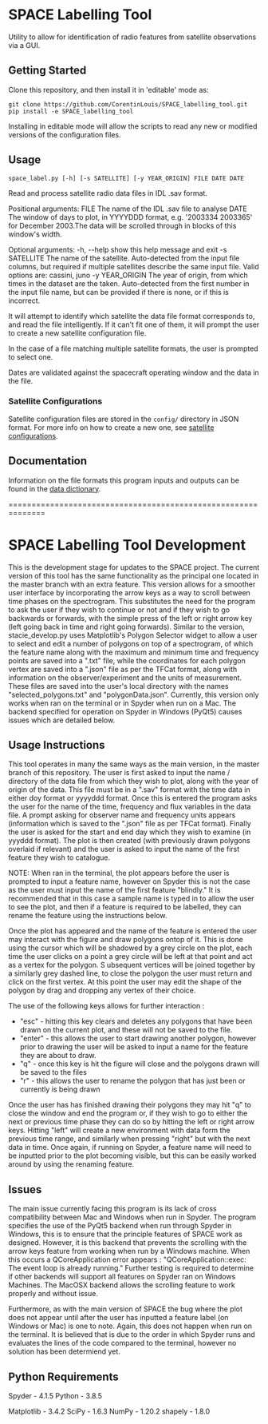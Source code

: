 # SPACE Labelling Tool

Utility to allow for identification of radio features from satellite observations via a GUI.


## Getting Started

Clone this repository, and then install it in 'editable' mode as:
```shell
git clone https://github.com/CorentinLouis/SPACE_labelling_tool.git
pip install -e SPACE_labelling_tool
```
Installing in editable mode will allow the scripts to read any new or modified versions of the configuration files.

## Usage
```shell
space_label.py [-h] [-s SATELLITE] [-y YEAR_ORIGIN] FILE DATE DATE
```

Read and process satellite radio data files in IDL .sav format.

Positional arguments:
  FILE            The name of the IDL .sav file to analyse
  DATE            The window of days to plot, in YYYYDDD format, e.g. '2003334
                  2003365' for December 2003.The data will be scrolled through
                  in blocks of this window's width.

Optional arguments:
  -h, --help      show this help message and exit
  -s SATELLITE    The name of the satellite. Auto-detected from the input file
                  columns, but required if multiple satellites describe the
                  same input file. Valid options are: cassini, juno
  -y YEAR_ORIGIN  The year of origin, from which times in the dataset are the taken. 
                  Auto-detected from the first number in the input file name, 
                  but can be provided if there is none, or if this is incorrect.

It will attempt to identify which satellite the data file format corresponds to, and read the file intelligently.
If it can't fit one of them, it will prompt the user to create a new satellite configuration file.

In the case of a file matching multiple satellite formats, the user is prompted to select one.

Dates are validated against the spacecraft operating window and the data in the file.

### Satellite Configurations

Satellite configuration files are stored in the `config/` directory in JSON format. 
For more info on how to create a new one, see [satellite configurations](docs/satellite_configurations.md).

## Documentation

Information on the file formats this program inputs and outputs can be found in the [data dictionary](docs/data_dictionary.md).


==============================================================

# SPACE Labelling Tool Development 

This is the development stage for updates to the SPACE project. 
The current version of this tool has the same functionality as the principal one located in the master branch with an extra feature. 
This version allows for a smoother user interface by incorporating the arrow keys as a way to scroll between time phases on the spectrogram. 
This substitutes the need for the program to ask the user if they wish to continue or not and if they wish to go backwards or forwards, 
with the simple press of the left or right arrow key (left going back in time and right going forwards). 
Similar to the version, stacie_develop.py uses Matplotlib's Polygon Selector widget to allow a user to select and edit a number of polygons on top of a spectrogram, 
of which the feature name along with the maximum and minimum time and frequency points are saved into a ".txt" file, 
while the coordinates for each polygon vertex are saved into a ".json" file as per the TFCat format, 
along with information on the observer/experiment and the units of measurement. 
These files are saved into the user's local directory with the names "selected_polygons.txt" and "polygonData.json". 
Currently, this version only works when ran on the terminal or in Spyder when run on a Mac. 
The backend specified for operation on Spyder in Windows (PyQt5) causes issues which are detailed below.

## Usage Instructions

This tool operates in many the same ways as the main version, in the master branch of this repository. 
The user is first asked to input the name / directory of the data file from which they wish to plot, 
along with the year of origin of the data. 
This file must be in a ".sav" format with the time data in either doy format or yyyyddd format. 
Once this is entered the program asks the user for the name of the time, frequency and flux variables in the data file. 
A prompt asking for observer name and frequency units appears (information which is saved to the ".json" file as per TFCat format). 
Finally the user is asked for the start and end day which they wish to examine (in yyyddd format). 
The plot is then created (with previously drawn polygons overlaid if relevant) and the user is asked to input the name of the first feature they wish to catalogue. 

NOTE: When ran in the terminal, the plot appears before the user is prompted to input a feature name, 
however on Spyder this is not the case as the user must input the name of the first feature "blindly." 
It is recommended that in this case a sample name is typed in to allow the user to see the plot, 
and then if a feature is required to be labelled, they can rename the feature using the instructions below. 

Once the plot has appeared and the name of the feature is entered the user may interact with the figure and draw polygons ontop of it. 
This is done using the cursor which will be shadowed by a grey circle on the plot, 
each time the user clicks on a point a grey circle will be left at that point and act as a vertex for the polygon. S
ubsequent vertices will be joined together by a similarly grey dashed line, 
to close the polygon the user must return and click on the first vertex. 
At this point the user may edit the shape of the polygon by drag and dropping any vertex of their choice.

The use of the following keys allows for further interaction :
* "esc" - hitting this key clears and deletes any polygons that have been drawn on the current plot, and these will not be saved to the file.
* "enter" - this allows the user to start drawing another polygon, however prior to drawing the user will be asked to input a name for the feature they are about to draw.
* "q" - once this key is hit the figure will close and the polygons drawn will be saved to the files
* "r" - this allows the user to rename the polygon that has just been or currently is being drawn

Once the user has has finished drawing their polygons they may hit "q" to close the window and end the program or, 
if they wish to go to either the next or previous time phase they can do so by hitting the left or right arrow keys. 
Hitting "left" will create a new environment with data form the previous time range, 
and similarly when pressing "right" but with the next data in time. Once again, if running on Spyder, 
a feature name will need to be inputted prior to the plot becoming visible, 
but this can be easily worked around by using the renaming feature. 

## Issues

The main issue currently facing this program is its lack of cross compatibility between Mac and Windows when run in Spyder. 
The program specifies the use of the PyQt5 backend when run through Spyder in Windows, this is to ensure that the principle features of SPACE work as designed. 
However, it is this backend that prevents the scrolling with the arrow keys feature from working when run by a Windows machine. 
When this occurs a QCoreApplication error appears : "QCoreApplication::exec: The event loop is already running." 
Further testing is required to determine if other backends will support all features on Spyder ran on Windows Machines. 
The MacOSX backend allows the scrolling feature to work properly and without issue. 

Furthermore, as with the main version of SPACE the bug where the plot does not appear until after the user has inputted a feature label (on Windows or Mac) is one to note. 
Again, this does not happen when run on the terminal. 
It is believed that is due to the order in which Spyder runs and evaluates the lines of the code compared to the terminal, 
however no solution has been determiend yet. 

## Python Requirements
Spyder - 4.1.5 
Python - 3.8.5

Matplotlib - 3.4.2
SciPy - 1.6.3
NumPy - 1.20.2
shapely - 1.8.0
